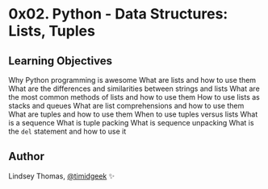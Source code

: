 # 0x02. Python - Data Structures: Lists, Tuples

## Learning Objectives

Why Python programming is awesome
What are lists and how to use them
What are the differences and similarities between strings and lists
What are the most common methods of lists and how to use them
How to use lists as stacks and queues
What are list comprehensions and how to use them
What are tuples and how to use them
When to use tuples versus lists
What is a sequence
What is tuple packing
What is sequence unpacking
What is the `del` statement and how to use it

## Author

Lindsey Thomas, [@timidgeek](https://github.com/timidgeek/) :sparkles:
